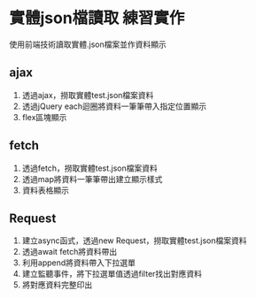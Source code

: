 # 實體json檔讀取 練習實作

使用前端技術讀取實體.json檔案並作資料顯示

## ajax
1. 透過ajax，撈取實體test.json檔案資料
2. 透過jQuery each迴圈將資料一筆筆帶入指定位置顯示
3. flex區塊顯示

## fetch
1. 透過fetch，撈取實體test.json檔案資料
2. 透過map將資料一筆筆帶出建立顯示樣式
3. 資料表格顯示

## Request
1. 建立async函式，透過new Request，撈取實體test.json檔案資料
2. 透過await fetch將資料帶出
3. 利用append將資料帶入下拉選單
4. 建立監聽事件，將下拉選單值透過filter找出對應資料
5. 將對應資料完整印出
